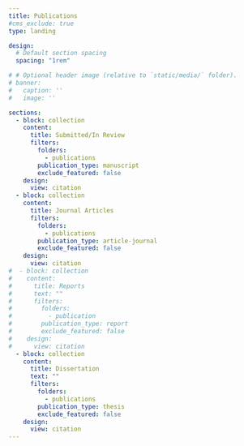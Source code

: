 ```yaml
---
title: Publications
#cms_exclude: true
type: landing

design:
  # Default section spacing
  spacing: "1rem"

# # Optional header image (relative to `static/media/` folder).
# banner:
#   caption: ''
#   image: ''

sections:
  - block: collection
    content:
      title: Submitted/In Review
      filters:
        folders:
          - publications
        publication_type: manuscript
        exclude_featured: false
    design:
      view: citation
  - block: collection
    content:
      title: Journal Articles
      filters:
        folders:
          - publications
        publication_type: article-journal
        exclude_featured: false
    design:
      view: citation
#  - block: collection
#    content:
#      title: Reports
#      text: ""
#      filters:
#        folders:
#          - publication
#        publication_type: report
#        exclude_featured: false
#    design:
#      view: citation
  - block: collection
    content:
      title: Dissertation
      text: ""
      filters:
        folders:
          - publications
        publication_type: thesis
        exclude_featured: false
    design:
      view: citation
---
```


